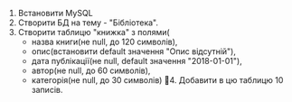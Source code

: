 1. Встановити MySQL 
2. Створити БД на тему - "Бібліотека". 
3. Створити таблицю "книжка" з полями(
	- назва книги(не null, до 120 символів), 
	- опис(встановити default значення "Опис відсутній"), 
	- дата публікації(не null, default значення "2018-01-01"), 
	- автор(не null, до 60 символів), 
	- категорія(не null, до 30 символів)
4. Добавити в цю таблицю 10 записів.
